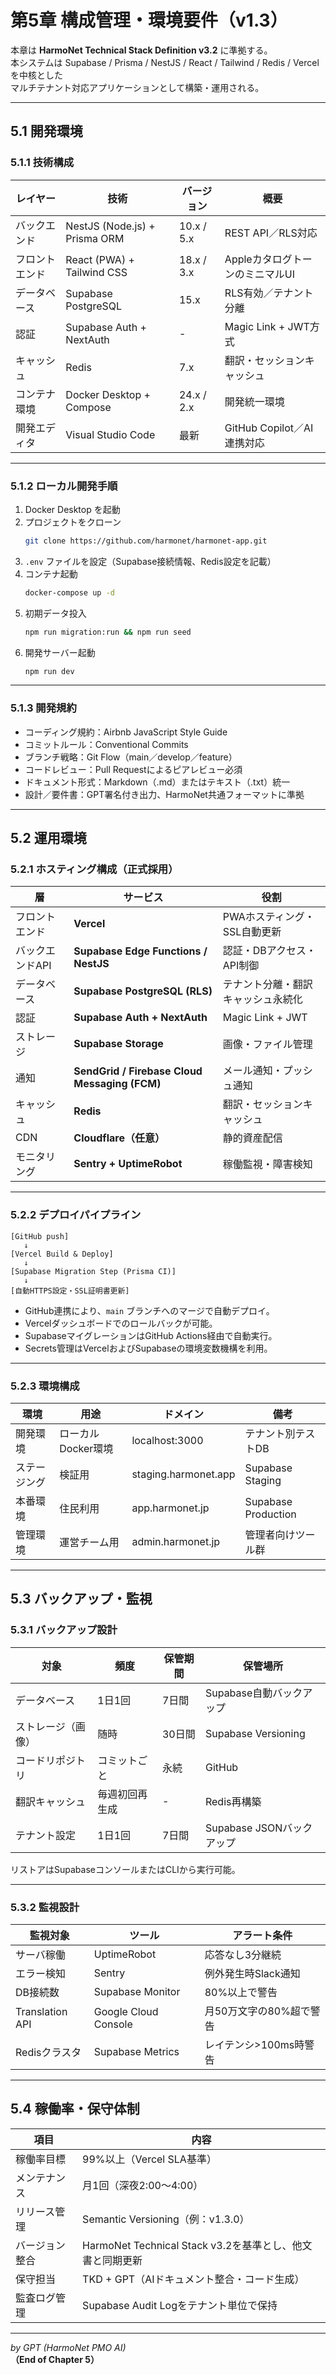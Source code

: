 # 第5章 構成管理・環境要件（v1.3）

本章は **HarmoNet Technical Stack Definition v3.2** に準拠する。  
本システムは Supabase / Prisma / NestJS / React / Tailwind / Redis / Vercel を中核とした  
マルチテナント対応アプリケーションとして構築・運用される。

---

## 5.1 開発環境

### 5.1.1 技術構成
| レイヤー | 技術 | バージョン | 概要 |
|-----------|------|-------------|------|
| バックエンド | NestJS (Node.js) + Prisma ORM | 10.x / 5.x | REST API／RLS対応 |
| フロントエンド | React (PWA) + Tailwind CSS | 18.x / 3.x | AppleカタログトーンのミニマルUI |
| データベース | Supabase PostgreSQL | 15.x | RLS有効／テナント分離 |
| 認証 | Supabase Auth + NextAuth | - | Magic Link + JWT方式 |
| キャッシュ | Redis | 7.x | 翻訳・セッションキャッシュ |
| コンテナ環境 | Docker Desktop + Compose | 24.x / 2.x | 開発統一環境 |
| 開発エディタ | Visual Studio Code | 最新 | GitHub Copilot／AI連携対応 |

---

### 5.1.2 ローカル開発手順
1. Docker Desktop を起動  
2. プロジェクトをクローン  
   ```bash
   git clone https://github.com/harmonet/harmonet-app.git
   ```
3. `.env` ファイルを設定（Supabase接続情報、Redis設定を記載）  
4. コンテナ起動  
   ```bash
   docker-compose up -d
   ```
5. 初期データ投入  
   ```bash
   npm run migration:run && npm run seed
   ```
6. 開発サーバー起動  
   ```bash
   npm run dev
   ```

---

### 5.1.3 開発規約
- コーディング規約：Airbnb JavaScript Style Guide  
- コミットルール：Conventional Commits  
- ブランチ戦略：Git Flow（main／develop／feature）  
- コードレビュー：Pull Requestによるピアレビュー必須  
- ドキュメント形式：Markdown（.md）またはテキスト（.txt）統一  
- 設計／要件書：GPT署名付き出力、HarmoNet共通フォーマットに準拠  

---

## 5.2 運用環境

### 5.2.1 ホスティング構成（正式採用）
| 層 | サービス | 役割 |
|----|-----------|------|
| フロントエンド | **Vercel** | PWAホスティング・SSL自動更新 |
| バックエンドAPI | **Supabase Edge Functions / NestJS** | 認証・DBアクセス・API制御 |
| データベース | **Supabase PostgreSQL (RLS)** | テナント分離・翻訳キャッシュ永続化 |
| 認証 | **Supabase Auth + NextAuth** | Magic Link + JWT |
| ストレージ | **Supabase Storage** | 画像・ファイル管理 |
| 通知 | **SendGrid / Firebase Cloud Messaging (FCM)** | メール通知・プッシュ通知 |
| キャッシュ | **Redis** | 翻訳・セッションキャッシュ |
| CDN | **Cloudflare（任意）** | 静的資産配信 |
| モニタリング | **Sentry + UptimeRobot** | 稼働監視・障害検知 |

---

### 5.2.2 デプロイパイプライン
```
[GitHub push]
   ↓
[Vercel Build & Deploy]
   ↓
[Supabase Migration Step (Prisma CI)]
   ↓
[自動HTTPS設定・SSL証明書更新]
```

- GitHub連携により、`main` ブランチへのマージで自動デプロイ。  
- Vercelダッシュボードでのロールバックが可能。  
- SupabaseマイグレーションはGitHub Actions経由で自動実行。  
- Secrets管理はVercelおよびSupabaseの環境変数機構を利用。

---

### 5.2.3 環境構成
| 環境 | 用途 | ドメイン | 備考 |
|------|------|----------|------|
| 開発環境 | ローカルDocker環境 | localhost:3000 | テナント別テストDB |
| ステージング | 検証用 | staging.harmonet.app | Supabase Staging |
| 本番環境 | 住民利用 | app.harmonet.jp | Supabase Production |
| 管理環境 | 運営チーム用 | admin.harmonet.jp | 管理者向けツール群 |

---

## 5.3 バックアップ・監視

### 5.3.1 バックアップ設計
| 対象 | 頻度 | 保管期間 | 保管場所 |
|------|------|----------|-----------|
| データベース | 1日1回 | 7日間 | Supabase自動バックアップ |
| ストレージ（画像） | 随時 | 30日間 | Supabase Versioning |
| コードリポジトリ | コミットごと | 永続 | GitHub |
| 翻訳キャッシュ | 毎週初回再生成 | - | Redis再構築 |
| テナント設定 | 1日1回 | 7日間 | Supabase JSONバックアップ |

リストアはSupabaseコンソールまたはCLIから実行可能。

---

### 5.3.2 監視設計
| 監視対象 | ツール | アラート条件 |
|-----------|--------|---------------|
| サーバ稼働 | UptimeRobot | 応答なし3分継続 |
| エラー検知 | Sentry | 例外発生時Slack通知 |
| DB接続数 | Supabase Monitor | 80%以上で警告 |
| Translation API | Google Cloud Console | 月50万文字の80%超で警告 |
| Redisクラスタ | Supabase Metrics | レイテンシ>100ms時警告 |

---

## 5.4 稼働率・保守体制

| 項目 | 内容 |
|------|------|
| 稼働率目標 | 99%以上（Vercel SLA基準） |
| メンテナンス | 月1回（深夜2:00〜4:00） |
| リリース管理 | Semantic Versioning（例：v1.3.0） |
| バージョン整合 | HarmoNet Technical Stack v3.2を基準とし、他文書と同期更新 |
| 保守担当 | TKD + GPT（AIドキュメント整合・コード生成） |
| 監査ログ管理 | Supabase Audit Logをテナント単位で保持 |

---

*by GPT (HarmoNet PMO AI)*  
**（End of Chapter 5）**
